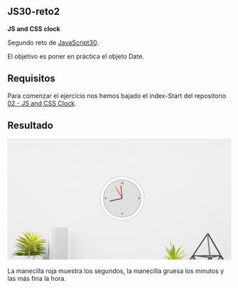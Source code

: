 ## JS30-reto2
**JS and CSS clock**

Segundo reto de [JavaScript30](https://github.com/wesbos/JavaScript30).

El objetivo es poner en práctica el objeto Date.

## Requisitos

Para comenzar el ejercicio nos hemos bajado el index-Start del repositorio [02 - JS and CSS Clock](https://github.com/wesbos/JavaScript30/blob/master/02%20-%20JS%20and%20CSS%20Clock/index-FINISHED.html).


## Resultado

![Reloj](/reloj.png)

La manecilla roja muestra los segundos, la manecilla gruesa los minutos y las más fina la hora. 
